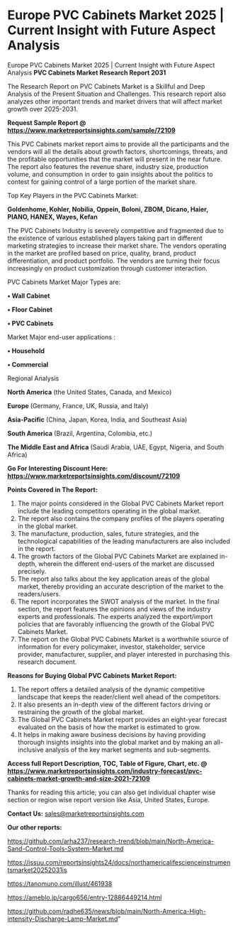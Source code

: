 # Europe PVC Cabinets Market 2025 | Current Insight with Future Aspect Analysis
 Europe PVC Cabinets Market 2025 | Current Insight with Future Aspect Analysis
<strong>PVC Cabinets Market Research Report 2031</strong>

The Research Report on PVC Cabinets Market is a Skillful and Deep Analysis of the Present Situation and Challenges. This research report also analyzes other important trends and market drivers that will affect market growth over 2025-2031.

<strong>Request Sample Report @ <a href=https://www.marketreportsinsights.com/sample/72109>https://www.marketreportsinsights.com/sample/72109</a></strong>

This PVC Cabinets market report aims to provide all the participants and the vendors will all the details about growth factors, shortcomings, threats, and the profitable opportunities that the market will present in the near future. The report also features the revenue share, industry size, production volume, and consumption in order to gain insights about the politics to contest for gaining control of a large portion of the market share.

Top Key Players in the PVC Cabinets Market:

<strong>Goldenhome, Kohler, Nobilia, Oppein, Boloni, ZBOM, Dicano, Haier, PIANO, HANEX, Wayes, Kefan</strong>

The PVC Cabinets Industry is severely competitive and fragmented due to the existence of various established players taking part in different marketing strategies to increase their market share. The vendors operating in the market are profiled based on price, quality, brand, product differentiation, and product portfolio. The vendors are turning their focus increasingly on product customization through customer interaction.

PVC Cabinets Market Major Types are:

<strong>• Wall Cabinet

• Floor Cabinet

• PVC Cabinets</strong>

Market Major end-user applications :

<strong>• Household

• Commercial</strong>

Regional Analysis

</u><strong><b>North America</b></strong> (the United States, Canada, and Mexico)

<strong><b>Europe </b></strong>(Germany, France, UK, Russia, and Italy)

<strong><b>Asia-Pacific</b></strong> (China, Japan, Korea, India, and Southeast Asia)

<strong><b>South America</b></strong> (Brazil, Argentina, Colombia, etc.)

<strong><b>The Middle East and Africa</b></strong> (Saudi Arabia, UAE, Egypt, Nigeria, and South Africa)

<strong>Go For Interesting Discount Here: <a href=https://www.marketreportsinsights.com/discount/72109>https://www.marketreportsinsights.com/discount/72109</a></strong>

<strong>Points Covered in The Report:</strong>
<ol>
  <li>The major points considered in the Global PVC Cabinets Market report include the leading competitors operating in the global market.</li>
  <li>The report also contains the company profiles of the players operating in the global market.</li>
  <li>The manufacture, production, sales, future strategies, and the technological capabilities of the leading manufacturers are also included in the report.</li>
  <li>The growth factors of the Global PVC Cabinets Market are explained in-depth, wherein the different end-users of the market are discussed precisely.</li>
  <li>The report also talks about the key application areas of the global market, thereby providing an accurate description of the market to the readers/users.</li>
  <li>The report incorporates the SWOT analysis of the market. In the final section, the report features the opinions and views of the industry experts and professionals. The experts analyzed the export/import policies that are favorably influencing the growth of the Global PVC Cabinets Market.</li>
  <li>The report on the Global PVC Cabinets Market is a worthwhile source of information for every policymaker, investor, stakeholder, service provider, manufacturer, supplier, and player interested in purchasing this research document.</li>
</ol>
<strong>Reasons for Buying Global PVC Cabinets Market Report:</strong>

<ol>
  <li>The report offers a detailed analysis of the dynamic competitive landscape that keeps the reader/client well ahead of the competitors.</li>
  <li>It also presents an in-depth view of the different factors driving or restraining the growth of the global market.</li>
  <li>The Global PVC Cabinets Market report provides an eight-year forecast evaluated on the basis of how the market is estimated to grow.</li>
  <li>It helps in making aware business decisions by having providing thorough insights insights into the global market and by making an all-inclusive analysis of the key market segments and sub-segments.</li>
</ol>
<strong>Access full Report Description, TOC, Table of Figure, Chart, etc. @ <a href=https://www.marketreportsinsights.com/industry-forecast/pvc-cabinets-market-growth-and-size-2021-72109>https://www.marketreportsinsights.com/industry-forecast/pvc-cabinets-market-growth-and-size-2021-72109</a></strong>


Thanks for reading this article; you can also get individual chapter wise section or region wise report version like Asia, United States, Europe.

<strong>Contact Us:</strong>
sales@marketreportsinsights.com

<strong>Our other reports:</strong>

<a href=https://github.com/arha237/research-trend/blob/main/North-America-Sand-Control-Tools-System-Market.md>https://github.com/arha237/research-trend/blob/main/North-America-Sand-Control-Tools-System-Market.md</a>

<a href=https://issuu.com/reportsinsights24/docs/northamericalifescienceinstrumentsmarket20252031is>https://issuu.com/reportsinsights24/docs/northamericalifescienceinstrumentsmarket20252031is</a>

<a href=https://tanomuno.com/illust/461938>https://tanomuno.com/illust/461938</a>

<a href=https://ameblo.jp/cargo656/entry-12886449214.html>https://ameblo.jp/cargo656/entry-12886449214.html</a>

<a href=https://github.com/radhe635/news/blob/main/North-America-High-intensity-Discharge-Lamp-Market.md>https://github.com/radhe635/news/blob/main/North-America-High-intensity-Discharge-Lamp-Market.md</a>"
